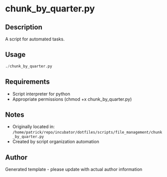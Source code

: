 # chunk_by_quarter.py

## Description
A script for automated tasks.

## Usage
```python
./chunk_by_quarter.py
```

## Requirements
- Script interpreter for python
- Appropriate permissions (chmod +x chunk_by_quarter.py)

## Notes
- Originally located in: `/home/patrick/repo/incubator/dotfiles/scripts/file_management/chunk_by_quarter.py`
- Created by script organization automation

## Author
Generated template - please update with actual author information

